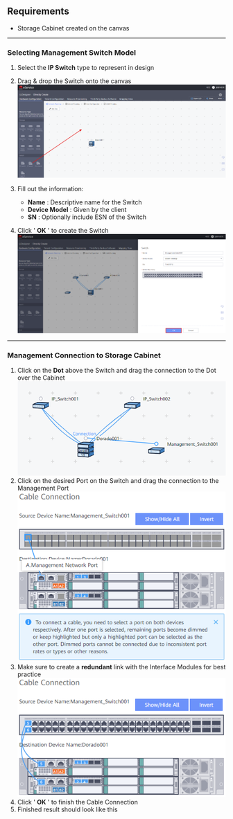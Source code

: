 
## **Requirements**

* Storage Cabinet created on the canvas

---

### **Selecting Management Switch Model**

1. Select the **IP Switch** type to represent in design
2. Drag & drop the Switch onto the canvas
   ![SwitchSelection001](../../Images/SwitchSelection001.png)
3. Fill out the information:

   * **Name** : Descriptive name for the Switch
   * **Device Model** : Given by the client
   * **SN** : Optionally include ESN of the Switch
4. Click ' **OK** ' to create the Switch
   ![ManagementSelection001](../../Images/ManagementSelection001.png)

---

### **Management Connection to Storage Cabinet**

1. Click on the **Dot** above the Switch and drag the connection to the Dot over the Cabinet
   ![ManagementConnection001](../../Images/ManagementConnection001.png)
2. Click on the desired Port on the Switch and drag the connection to the Management Port
   ![ManagementConnection002](../../Images/ManagementConnection002.png)
3. Make sure to create a **redundant** link with the Interface Modules for best practice
   ![ManagementConnection003](../../Images/ManagementConnection003.png)
4. Click ' **OK** ' to finish the Cable Connection
5. Finished result should look like this
